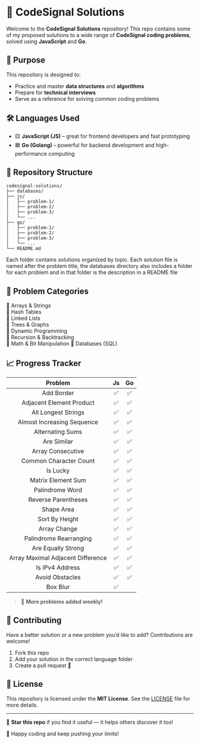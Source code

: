 # 🧠 CodeSignal Solutions

Welcome to the **CodeSignal Solutions** repository! This repo contains some of my proposed solutions to a wide range of **CodeSignal coding problems**, solved using **JavaScript** and **Go**.

## 🚀 Purpose

This repository is designed to:
- Practice and master **data structures** and **algorithms**
- Prepare for **technical interviews**
- Serve as a reference for solving common coding problems

## 🛠️ Languages Used

- 🟨 **JavaScript (JS)** – great for frontend developers and fast prototyping
- 🟦 **Go (Golang)** – powerful for backend development and high-performance computing

## 📂 Repository Structure

```
codesignal-solutions/
├── databases/
├── js/
│   ├── problem-1/
│   ├── problem-2/
│   ├── problem-3/
│   └── ...
├── go/
│   ├── problem-1/
│   ├── problem-2/
│   ├── problem-3/
│   └── ...
└── README.md
```

Each folder contains solutions organized by topic. Each solution file is named after the problem title, the databases directory also includes a folder for each problem and in that folder is the description in a README file
<!-- and includes:
- ✅ Problem description
- ✅ Time and space complexity
- ✅ Clear and concise code
- ✅ Comments explaining the logic -->

## 🧩 Problem Categories

🔹 Arrays & Strings  
🔹 Hash Tables  
🔹 Linked Lists  
🔹 Trees & Graphs  
🔹 Dynamic Programming  
🔹 Recursion & Backtracking  
🔹 Math & Bit Manipulation 
🔹 Databases (SQL)


## 📈 Progress Tracker


|         **Problem**        | **Js** | **Go** |
|:--------------------------:|:--------------:|:------:|
|         Add Border         |        ✅       |    ✅   |
|  Adjacent Element Product  |        ✅       |    ✅   |
|     All Longest Strings    |        ✅       |    ✅   |
| Almost Increasing Sequence |        ✅       |    ✅   |
|      Alternating Sums      |        ✅       |    ✅   |
|         Are Similar        |        ✅       |    ✅   |
|      Array Consecutive     |        ✅       |    ✅   |
|   Common Character Count   |        ✅       |    ✅   |
|          Is Lucky          |        ✅       |    ✅   |
|     Matrix Element Sum     |        ✅       |    ✅   |
|       Palindrome Word      |        ✅       |    ✅   |
|     Reverse Parentheses    |        ✅       |    ✅   |
|         Shape Area         |        ✅       |    ✅   |
|       Sort By Height       |        ✅       |    ✅   |
|        Array Change        |        ✅       |    ✅   |
|   Palindrome Rearranging   |        ✅       |    ✅   |
|   Are Equally Strong       |        ✅       |    ✅   |
|Array Maximal Adjacent Difference|        ✅       |   ✅    |
|   Is IPv4 Address          |        ✅       |    ✅   |
|   Avoid Obstacles          |        ✅       |    ✅   |
|   Box Blur                 |        ✅       |       |


> 🧠 **More problems added weekly!**

## 🤝 Contributing

Have a better solution or a new problem you’d like to add? Contributions are welcome!

1. Fork this repo
2. Add your solution in the correct language folder
3. Create a pull request 🚀

## 📄 License

This repository is licensed under the **MIT License**. See the [LICENSE](LICENSE) file for more details.

---

🌟 **Star this repo** if you find it useful — it helps others discover it too!

💬 Happy coding and keep pushing your limits!